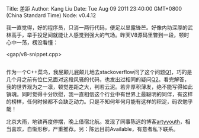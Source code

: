 Title: 差距
Author: Kang Liu
Date: Tue Aug 09 2011 23:40:00 GMT+0800 (China Standard Time)
Node: v0.4.12

我一直觉得，好的程序员，只消一两行代码，便足以显露锋芒。好像内功深厚的武林高手，举手投足间就能让人感觉到强大的气场。昨天V8源码里瞥到一段，顿时心中一荡，楞没看懂：

<gap/v8-snippet.cpp>

## 

作为一个C++菜鸟，我屁颠儿屁颠儿地去stackoverflow问了这个问题[Q1][]，巧的是几个月之前有位仁兄面对这段风骚的代码，也发出过相同的疑问[Q2][]。看完解答，我的世界观为之一凛，顿觉差距之大，判若云泥。若非厚积薄发，绝不能写得如此销魂。同时觉得十分欣慰，我一直相信这个行业中有世界上最聪明的同伴，有这样的榜样，任何时候都不会缺乏动力。只是不知何年何月能有这样的积淀，码农勉乎哉！

北京大雨，地铁再度停摆，晚上借宿北航。发现了同事陈远的博客[artyyouth][]，相当喜欢，自惭形秽，严重推荐。另：陈远目前Available，有意者私下联系。

[Q1]: http://stackoverflow.com/questions/6980106/how-to-understand-this-piece-of-c-code-which-is-for-type-checking
[Q2]: http://stackoverflow.com/questions/5237163/how-does-the-following-code-work
[artyyouth]: http://www.artyyouth.com/